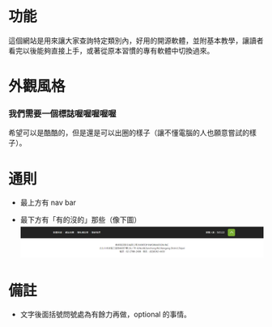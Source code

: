 # 功能

這個網站是用來讓大家查詢特定類別內，好用的開源軟體，並附基本教學，讓讀者看完以後能夠直接上手，或著從原本習慣的專有軟體中切換過來。


# 外觀風格

### 我們需要一個標誌喔喔喔喔喔

希望可以是酷酷的，但是還是可以出圈的樣子（讓不懂電腦的人也願意嘗試的樣子）。

# 通則

* 最上方有 nav bar

* 最下方有「有的沒的」那些（像下圖）
![有的沒的](image.png)

# 備註

* 文字後面括號問號處為有餘力再做，optional 的事情。